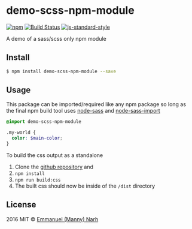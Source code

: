 # demo-scss-npm-module 

[![npm][npm-image]][npm-url] [![Build Status][travis-image]][travis-url]  [![js-standard-style][standard-image]][standard-url]

A demo of a sass/scss only npm module

## Install

```sh
$ npm install demo-scss-npm-module --save 
```

## Usage
This package can be imported/required like any npm package so long as the final npm build tool uses [node-sass](https://www.npmjs.com/package/node-sass) and [node-sass-import](https://www.npmjs.com/package/node-sass-import)

```scss
@import demo-scss-npm-module

.my-world {
  color: $main-color;
}
```

To build the css output as a standalone

1. Clone the [github repository](https://github.com/anarh/demo-scss-npm-module) and
2. `npm install`
3. `npm run build:css`
4. The built css should now be inside of the `/dist` directory

## License

2016 MIT © [Emmanuel (Manny) Narh]()

[travis-image]: https://travis-ci.org/anarh/demo-scss-npm-module.svg?branch=master
[travis-url]: https://travis-ci.org/anarh/demo-scss-npm-module
[npm-image]: https://img.shields.io/npm/v/demo-scss-npm-module.svg?style=flat
[npm-url]: https://npmjs.org/package/demo-scss-npm-module
[standard-image]: https://img.shields.io/badge/code%20style-standard-brightgreen.svg?style=flat
[standard-url]: http://standardjs.com/
[coveralls-image]: https://coveralls.io/repos/anarh/demo-scss-npm-module/badge.svg?branch=master&service=github
[coveralls-url]: https://coveralls.io/r/anarh/demo-scss-npm-module

